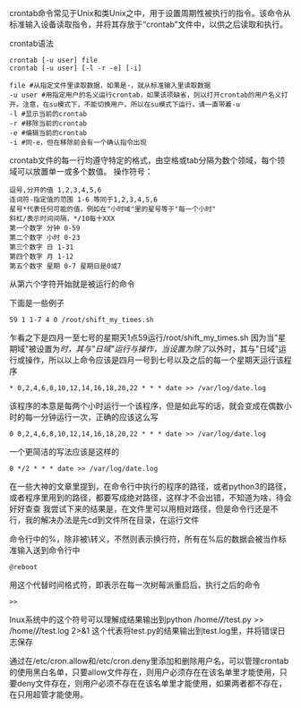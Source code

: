 crontab命令常见于Unix和类Unix之中，用于设置周期性被执行的指令。该命令从标准输入设备读取指令，并将其存放于“crontab”文件中，以供之后读取和执行。

crontab语法
```
crontab [-u user] file
crontab [-u user] [-l -r -e] [-i]
```
```
file #从指定文件里读取数据，如果是-，就从标准输入里读取数据
-u user #用指定用户的名义运行crontab，如果该项缺省，则以打开crontab的用户名义打开。注意，在su模式下，不能切换用户，所以在su模式下运行，请一直带着-u
-l #显示当前的crontab
-r #移除当前的crontab
-e #编辑当前的crontab
-i #同-e，但在移除前会有一个确认指令出现
```
crontab文件的每一行均遵守特定的格式，由空格或tab分隔为数个领域，每个领域可以放置单一或多个数值。
操作符号：
```
逗号,分开的值 1,2,3,4,5,6
连词符-指定值的范围 1-6 等同于1,2,3,4,5,6
星号*代表任何可能的值，例如在"小时域"里的星号等于"每一个小时"
斜杠/表示时间间隔，*/10每十XXX
第一个数字 分钟 0-59
第二个数字 小时 0-23
第三个数字 日 1-31
第四个数字 月 1-12
第五个数字 星期 0-7 星期日是0或7
```
从第六个字符开始就是被运行的命令

下面是一些例子
```
59 1 1-7 4 0 /root/shift_my_times.sh
```
乍看之下是四月一至七号的星期天1点59运行/root/shift_my_times.sh
因为当"星期域"被设置为*时，其与"日域"运行与操作，当设置为除了*以外时，其与"日域"运行或操作，所以以上命令应该是四月一号到七号以及之后的每一个星期天运行该程序
```
* 0,2,4,6,8,10,12,14,16,18,20,22 * * * date >> /var/log/date.log
```
该程序的本意是每两个小时运行一个该程序，但是如此写的话，就会变成在偶数小时的每一分钟运行一次，正确的应该这么写
```
0 0,2,4,6,8,10,12,14,16,18,20,22 * * * date >> /var/log/date.log
```
一个更简洁的写法应该是这样的
```
0 */2 * * * date >> /var/log/date.log
```
在一些大神的文章里提到，在命令行中执行的程序的路径，或者python3的路径，或者程序里用到的路径，都要写成绝对路径，这样才不会出错，不知道为啥，待会好好查查
我尝试下来的结果是，在文件里可以用相对路径，但是命令行还是不行，我的解决办法是先cd到文件所在目录，在运行文件

命令行中的%，除非被\转义，不然则表示换行符，所有在%后的数据会被当作标准输入送到命令行中
```
@reboot
```
用这个代替时间格式符，即表示在每一次树莓派重启后，执行之后的命令
```
>> 
```
Inux系统中的这个符号可以理解成结果输出到python /home/***/***/test.py >> /home/***/***/test.log 2>&1
这个代表将test.py的结果输出到test.log里，并将错误日志保存


通过在/etc/cron.allow和/etc/cron.deny里添加和删除用户名，可以管理crontab的使用黑白名单，只要allow文件存在，则用户必须存在在该名单里才能使用，只要deny文件存在，则用户必须不存在在该名单里才能使用，如果两者都不存在，在只用超管才能使用。
